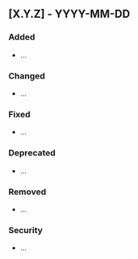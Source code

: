 ## [X.Y.Z] - YYYY-MM-DD
### Added
- ...

### Changed
- ...

### Fixed
- ...

### Deprecated
- ...

### Removed
- ...

### Security
- ...
